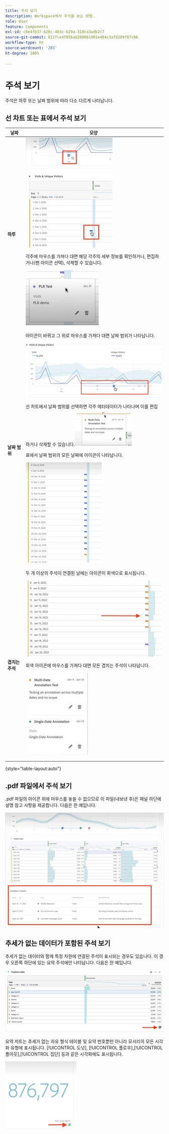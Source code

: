 ```yaml
---
title: 주석 보기
description: Workspace에서 주석을 보는 방법.
role: User
feature: Components
exl-id: c0e4fb37-b20c-463c-b29a-310ca3adb2c7
source-git-commit: 811fce4f056a6280081901e484c3af8209f87c06
workflow-type: ht
source-wordcount: '283'
ht-degree: 100%

---
```


# 주석 보기

주석은 하루 또는 날짜 범위에 따라 다소 다르게 나타납니다.

## 선 차트 또는 표에서 주석 보기

| 날짜 | 모양 |
| --- | --- |
| **하루** | ![강조 표시된 주석이 있는 선 차트 시각화](assets/single-day.png)<p>각주에 마우스를 가져다 대면 해당 각주의 세부 정보를 확인하거나, 편집하거나(펜 아이콘 선택), 삭제할 수 있습니다.<p> ![주석을 편집하거나 삭제할 수 있는 옵션이 포함된 주석 세부 정보입니다.](assets/hover.png) |
| **날짜 범위** | 아이콘이 바뀌고 그 위로 마우스를 가져다 대면 날짜 범위가 나타납니다.<p>![날짜 범위 주석 아이콘](assets/multi-day.png)<p>선 차트에서 날짜 범위를 선택하면 각주 메타데이터가 나타나며 이를 편집하거나 삭제할 수 있습니다.![](assets/multi-hover.png)<p>표에서 날짜 범위의 모든 날짜에 아이콘이 나타납니다.<p>![](assets/multi-day-table.png) |
| **겹치는 주석** | 두 개 이상의 주석이 연결된 날에는 아이콘이 회색으로 표시됩니다.<p>![겹치는 주석에 대한 세부 정보 ](assets/grey.png)<p>회색 아이콘에 마우스를 가져다 대면 모든 겹치는 주석이 나타납니다.<p>![](assets/overlap.png) |

{style="table-layout:auto"}

## .pdf 파일에서 주석 보기

.pdf 파일의 아이콘 위에 마우스를 놓을 수 없으므로 이 파일(내보낸 후)은 패널 하단에 설명 참고 사항을 제공합니다. 다음은 한 예입니다.

![주석에 대한 설명을 보여 주는 .pdf 파일의 강조 표시된 보기입니다.](assets/ann-pdf.png)

## 추세가 없는 데이터가 포함된 주석 보기

추세가 없는 데이터와 함께 특정 차원에 연결된 주석이 표시되는 경우도 있습니다. 이 경우 오른쪽 하단에 있는 요약 주석에만 나타납니다. 다음은 한 예입니다.

![](assets/non-date.png)

요약 차트는 추세가 없는 자유 형식 테이블 및 요약 번호뿐만 아니라 모서리의 모든 시각화 유형에 표시됩니다. [!UICONTROL 도넛], [!UICONTROL 플로우],[!UICONTROL 폴아웃],[!UICONTROL 집단] 등과 같은 시각화에도 표시됩니다.

![시각화의 요약 차트](assets/ann-summary.png)
